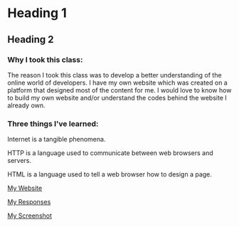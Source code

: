 # Heading 1
## Heading 2
### Why I took this class:
The reason I took this class was to develop a better understanding of the online world of developers. I have my own website which was created on a platform that designed most of the content for me. I would love to know how to build my own website and/or understand the codes behind the website I already own.

### Three things I've learned:

Internet is a tangible phenomena.

HTTP is a language used to communicate between web browsers and servers.

HTML is a language used to tell a web browser how to design a page.

[My Website](https://www.fotografed.com/)

[My Responses](./responses/txt)

[My Screenshot](./images/Screenshot.png)
